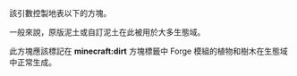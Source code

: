 該引數控製地表以下的方塊。

一般來說，原版泥土或自訂泥土在此被用於大多生態域。

此方塊應該標記在 <b>minecraft:dirt</b> 方塊標籤中 Forge 模組的植物和樹木在生態域中正常生成。
